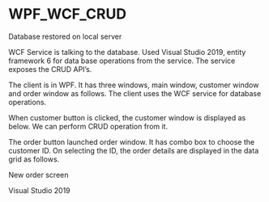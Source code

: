 # WPF_WCF_CRUD
Database restored on local server
 

WCF Service is talking to the database. Used Visual Studio 2019, entity framework 6 for data base operations from the service. The service exposes the CRUD API’s.
 
The client is in WPF. It has three windows, main window, customer window and order window as follows. The client uses the WCF service for database operations.
 
When customer button is clicked, the customer window is displayed as below. We can perform CRUD operation from it.
 
The order button launched order window. It has combo box to choose the customer ID. On selecting the ID, the order details are displayed in the data grid as follows.
 
New order screen
 

Visual Studio 2019
 
